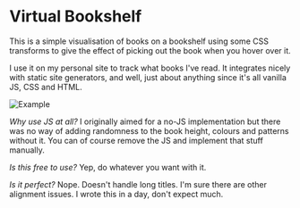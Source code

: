 # Virtual Bookshelf
This is a simple visualisation of books on a bookshelf using some CSS transforms to give the effect of picking out the book when you hover over it.

I use it on my personal site to track what books I've read. It integrates nicely with static site generators, and well, just about anything since it's all vanilla JS, CSS and HTML.

![Example](https://imgur.com/a/nIYFQA5)

*Why use JS at all?*
I originally aimed for a no-JS implementation but there was no way of adding randomness to the book height, colours and patterns without it. You can of course remove the JS and implement that stuff manually.

*Is this free to use?*
Yep, do whatever you want with it.

*Is it perfect?*
Nope. Doesn't handle long titles. I'm sure there are other alignment issues. I wrote this in a day, don't expect much.
